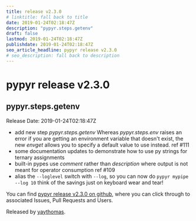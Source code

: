 ```yaml
---
title: release v2.3.0
# linktitle: fall back to title
date: 2019-01-24T02:18:47Z
description: "pypyr.steps.getenv"
draft: false
lastmod: 2019-01-24T02:18:47Z
publishdate: 2019-01-24T02:18:47Z
seo_article_headline: pypyr release v2.3.0
# seo_description: fall back to description
---
```

# pypyr release v2.3.0
## pypyr.steps.getenv
Release Date: 2019-01-24T02:18:47Z

- add new step _pypyr.steps.getenv_ Whereas _pypyr.steps.env_ raises an error if you are getting an environment variable that doesn't exist, the new _envget_ allows you to specify a default value to use instead. ref #111 
- some documentation updates to demonstrate how to use py strings for ternary assignments
- built-in pypes use _comment_ rather than _description_ where output is not meant for operator consumption ref #109 
- alias the `--loglevel` switch with `--log`, so you can now do `pypyr mypipe --log 10` think of the savings just on keyboard wear and tear!

You can find [pypyr release v2.3.0 on github](https://github.com/pypyr/pypyr/releases/tag/v2.3.0), where you can 
click through to associated Issues, Pull Requests and Users.

Released by [yaythomas](https://github.com/yaythomas).

